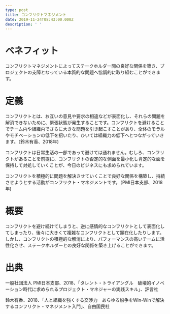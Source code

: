```yaml
---
type: post
title: コンフリクトマネジメント
date: 2019-11-24T08:43:00.000Z
description: ' '
---
```

# ベネフィット

コンフリクトマネジメントによってステークホルダー間の良好な関係を築き、プロジェクトの支障となっている本質的な問題へ協調的に取り組むことができます。

# 定義

コンフリクトとは、お互いの意見や要求の相違などが表面化し、それらの問題を解消できないために、緊張状態が発生することです。コンフリクトを避けることでチーム内や組織内でさらに大きな問題を引き起こすことがあり、全体のモラルやモチベーションの低下を招いたり、ひいては組織力の低下へとつながっていきます。（鈴木有香、2018年)

コンフリクトは日常生活の一部であって避けては通れません。むしろ、コンフリクトがあることを前提に、コンフリクトの否定的な側面を最小化し肯定的な面を保持して対処していくことが、今日のビジネスにも求められています。

コンフリクトを積極的に問題を解決させていくことで良好な関係を構築し、持続させようとする活動がコンフリクト・マネジメントです。（PMI日本支部、2018年)

# 概要

コンフリクトを避け続けてしまうと、逆に感情的なコンフリクトとして表面化してしまったり、後々に大きくて複雑なコンフリクトとして顕在化したりします。しかし、コンフリクトの積極的な解消により、パフォーマンスの高いチームに活性化させ、ステークホルダーとの良好な関係を築き上げることができます。

# 出典

一般社団法人 PMI日本支部、2018、「タレント・トライアングル　破壊的イノベーション時代に求められるプロジェクト・マネジャーの実践スキル」、評言社

鈴木有香、2018、「人と組織を強くする交渉力　あらゆる紛争をWin-Winで解決するコンフリクト・マネジメント入門」、自由国民社
